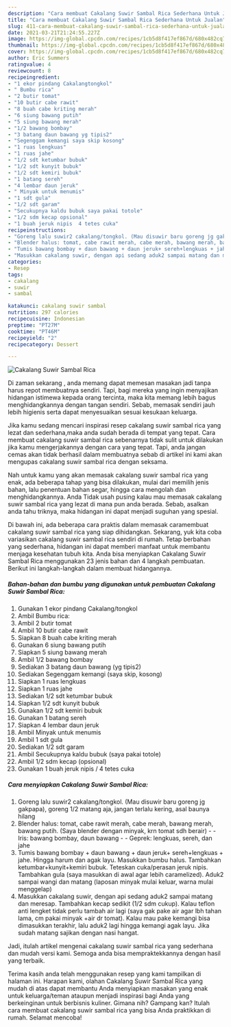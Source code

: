 ```yaml
---
description: "Cara membuat Cakalang Suwir Sambal Rica Sederhana Untuk Jualan"
title: "Cara membuat Cakalang Suwir Sambal Rica Sederhana Untuk Jualan"
slug: 411-cara-membuat-cakalang-suwir-sambal-rica-sederhana-untuk-jualan
date: 2021-03-21T21:24:55.227Z
image: https://img-global.cpcdn.com/recipes/1cb5d8f417ef867d/680x482cq70/cakalang-suwir-sambal-rica-foto-resep-utama.jpg
thumbnail: https://img-global.cpcdn.com/recipes/1cb5d8f417ef867d/680x482cq70/cakalang-suwir-sambal-rica-foto-resep-utama.jpg
cover: https://img-global.cpcdn.com/recipes/1cb5d8f417ef867d/680x482cq70/cakalang-suwir-sambal-rica-foto-resep-utama.jpg
author: Eric Summers
ratingvalue: 4
reviewcount: 8
recipeingredient:
- "1 ekor pindang Cakalangtongkol"
- " Bumbu rica"
- "2 butir tomat"
- "10 butir cabe rawit"
- "8 buah cabe kriting merah"
- "6 siung bawang putih"
- "5 siung bawang merah"
- "1/2 bawang bombay"
- "3 batang daun bawang yg tipis2"
- "Segenggam kemangi saya skip kosong"
- "1 ruas lengkuas"
- "1 ruas jahe"
- "1/2 sdt ketumbar bubuk"
- "1/2 sdt kunyit bubuk"
- "1/2 sdt kemiri bubuk"
- "1 batang sereh"
- "4 lembar daun jeruk"
- " Minyak untuk menumis"
- "1 sdt gula"
- "1/2 sdt garam"
- "Secukupnya kaldu bubuk saya pakai totole"
- "1/2 sdm kecap opsional"
- "1 buah jeruk nipis  4 tetes cuka"
recipeinstructions:
- "Goreng lalu suwir2 cakalang/tongkol. (Mau disuwir baru goreng jg gakpapa), goreng 1/2 matang aja, jangan terlalu kering, asal baunya hilang"
- "Blender halus: tomat, cabe rawit merah, cabe merah, bawang merah, bawang putih. (Saya blender dengan minyak, krn tomat sdh berair)  Iris: bawang bombay, daun bawang  Geprek: lengkuas, sereh, dan jahe"
- "Tumis bawang bombay + daun bawang + daun jeruk+ sereh+lengkuas + jahe. Hingga harum dan agak layu. Masukkan bumbu halus. Tambahkan ketumbar+kunyit+kemiri bubuk. Teteskan cuka/perasan jeruk nipis. Tambahkan gula (saya masukkan di awal agar lebih caramelized). Aduk2 sampai wangi dan matang (laposan minyak mulai keluar, warna mulai menggelap)"
- "Masukkan cakalang suwir, dengan api sedang aduk2 sampai matang dan meresap. Tambahkan kecap sedikit (1/2 sdm cukup). Kalau teflon anti lengket tidak perlu tambah air lagi (saya gak pake air agar lbh tahan lama, cm pakai minyak +air dr tomat). Kalau mau pake kemangi bisa dimasukkan terakhir, lalu aduk2 lagi hingga kemangi agak layu. Jika sudah matang sajikan dengan nasi hangat."
categories:
- Resep
tags:
- cakalang
- suwir
- sambal

katakunci: cakalang suwir sambal 
nutrition: 297 calories
recipecuisine: Indonesian
preptime: "PT27M"
cooktime: "PT46M"
recipeyield: "2"
recipecategory: Dessert

---
```



![Cakalang Suwir Sambal Rica](https://img-global.cpcdn.com/recipes/1cb5d8f417ef867d/680x482cq70/cakalang-suwir-sambal-rica-foto-resep-utama.jpg)

Di zaman  sekarang , anda memang dapat memesan masakan jadi tanpa harus repot membuatnya sendiri. Tapi, bagi mereka yang ingin menyajikan hidangan istimewa kepada orang tercinta, maka kita memang lebih bagus menghidangkannya dengan tangan sendiri. Sebab, memasak sendiri jauh lebih higienis serta dapat menyesuaikan sesuai kesukaan keluarga.

Jika kamu sedang mencari inspirasi resep cakalang suwir sambal rica yang lezat dan sederhana,maka anda sudah berada di tempat yang tepat. Cara membuat cakalang suwir sambal rica  sebenarnya tidak sulit untuk dilakukan jika kamu mengerjakannya dengan cara yang tepat. Tapi, anda jangan cemas akan tidak berhasil dalam membuatnya 
sebab di artikel ini kami akan mengupas cakalang suwir sambal rica dengan seksama.  



Nah untuk kamu yang akan memasak cakalang suwir sambal rica yang enak, ada beberapa tahap yang bisa dilakukan, mulai dari memilih jenis bahan, lalu penentuan bahan segar, hingga cara mengolah dan menghidangkannya. Anda Tidak usah pusing kalau mau memasak cakalang suwir sambal rica yang lezat di mana pun anda berada. Sebab, asalkan anda  tahu triknya, maka hidangan ini dapat menjadi suguhan yang spesial.

Di bawah ini, ada beberapa cara praktis  dalam memasak caramembuat cakalang suwir sambal rica yang siap dihidangkan. Sekarang, yuk kita coba variasikan cakalang suwir sambal rica sendiri di rumah. Tetap berbahan yang sederhana, hidangan ini dapat memberi manfaat untuk membantu menjaga kesehatan tubuh kita. Anda bisa menyiapkan Cakalang Suwir Sambal Rica menggunakan 23 jenis bahan dan 4 langkah pembuatan. Berikut ini langkah-langkah dalam membuat hidangannya.

<!--inarticleads1-->

##### Bahan-bahan dan bumbu yang digunakan untuk pembuatan Cakalang Suwir Sambal Rica:

1. Gunakan 1 ekor pindang Cakalang/tongkol
1. Ambil  Bumbu rica:
1. Ambil 2 butir tomat
1. Ambil 10 butir cabe rawit
1. Siapkan 8 buah cabe kriting merah
1. Gunakan 6 siung bawang putih
1. Siapkan 5 siung bawang merah
1. Ambil 1/2 bawang bombay
1. Sediakan 3 batang daun bawang (yg tipis2)
1. Sediakan Segenggam kemangi (saya skip, kosong)
1. Siapkan 1 ruas lengkuas
1. Siapkan 1 ruas jahe
1. Sediakan 1/2 sdt ketumbar bubuk
1. Siapkan 1/2 sdt kunyit bubuk
1. Gunakan 1/2 sdt kemiri bubuk
1. Gunakan 1 batang sereh
1. Siapkan 4 lembar daun jeruk
1. Ambil  Minyak untuk menumis
1. Ambil 1 sdt gula
1. Sediakan 1/2 sdt garam
1. Ambil Secukupnya kaldu bubuk (saya pakai totole)
1. Ambil 1/2 sdm kecap (opsional)
1. Gunakan 1 buah jeruk nipis / 4 tetes cuka




<!--inarticleads2-->

##### Cara menyiapkan Cakalang Suwir Sambal Rica:

1. Goreng lalu suwir2 cakalang/tongkol. (Mau disuwir baru goreng jg gakpapa), goreng 1/2 matang aja, jangan terlalu kering, asal baunya hilang
1. Blender halus: tomat, cabe rawit merah, cabe merah, bawang merah, bawang putih. (Saya blender dengan minyak, krn tomat sdh berair) -  - Iris: bawang bombay, daun bawang -  - Geprek: lengkuas, sereh, dan jahe
1. Tumis bawang bombay + daun bawang + daun jeruk+ sereh+lengkuas + jahe. Hingga harum dan agak layu. Masukkan bumbu halus. Tambahkan ketumbar+kunyit+kemiri bubuk. Teteskan cuka/perasan jeruk nipis. Tambahkan gula (saya masukkan di awal agar lebih caramelized). Aduk2 sampai wangi dan matang (laposan minyak mulai keluar, warna mulai menggelap)
1. Masukkan cakalang suwir, dengan api sedang aduk2 sampai matang dan meresap. Tambahkan kecap sedikit (1/2 sdm cukup). Kalau teflon anti lengket tidak perlu tambah air lagi (saya gak pake air agar lbh tahan lama, cm pakai minyak +air dr tomat). Kalau mau pake kemangi bisa dimasukkan terakhir, lalu aduk2 lagi hingga kemangi agak layu. Jika sudah matang sajikan dengan nasi hangat.




Jadi, itulah artikel mengenai  cakalang suwir sambal rica  yang sederhana dan mudah versi kami. Semoga anda bisa mempraktekkannya dengan hasil yang terbaik. 

Terima kasih anda telah menggunakan resep yang kami tampilkan di halaman ini. Harapan kami, olahan  Cakalang Suwir Sambal Rica yang mudah di atas dapat membantu Anda menyiapkan masakan yang enak untuk keluarga/teman ataupun menjadi inspirasi bagi Anda yang berkeinginan untuk berbisnis kuliner. Gimana nih? Gampang kan? Itulah cara membuat cakalang suwir sambal rica yang bisa Anda praktikkan di rumah. Selamat mencoba!

